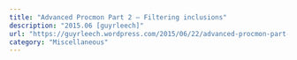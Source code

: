 ```yaml
---
title: "Advanced Procmon Part 2 – Filtering inclusions"
description: "2015.06 [guyrleech]"
url: "https://guyrleech.wordpress.com/2015/06/22/advanced-procmon-part-2-filtering-inclusions/"
category: "Miscellaneous"
---
```

